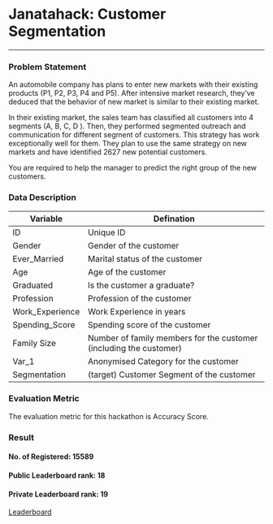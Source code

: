 # Janatahack: Customer Segmentation
***
### Problem Statement
An automobile company has plans to enter new markets with their existing products (P1, P2, P3, P4 and P5). After intensive market research, they’ve deduced that the behavior of new market is similar to their existing market. 

In their existing market, the sales team has classified all customers into 4 segments (A, B, C, D ). Then, they performed segmented outreach and communication for different segment of customers. This strategy has work exceptionally well for them. They plan to use the same strategy on new markets and have identified 2627 new potential customers. 

You are required to help the manager to predict the right group of the new customers.

### Data Description
| **Variable**    | **Defination**                                                     |
|-----------------|--------------------------------------------------------------------|
| ID              | Unique ID                                                          |
| Gender          | Gender of the customer                                             |
| Ever_Married    | Marital status of the customer                                     |
| Age             | Age of the customer                                                |
| Graduated       | Is the customer a graduate?                                        |
| Profession      | Profession of the customer                                         |
| Work_Experience | Work Experience in years                                           |
| Spending_Score  | Spending score of the customer                                     |
| Family Size     | Number of family members for the customer (including the customer) |
| Var_1           | Anonymised Category for the customer                               |
| Segmentation    | (target) Customer Segment of the customer                          |

### Evaluation Metric
The evaluation metric for this hackathon is Accuracy Score.

### Result
#### No. of Registered: 15589 
#### Public Leaderboard rank: 18
#### Private Leaderboard rank: 19

[Leaderboard](https://datahack.analyticsvidhya.com/contest/janatahack-customer-segmentation/#LeaderBoard)
